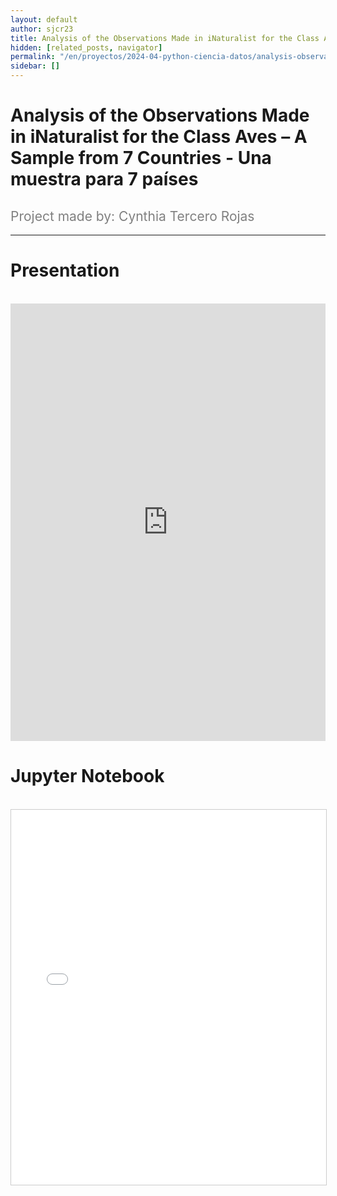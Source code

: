```yaml
---
layout: default
author: sjcr23
title: Analysis of the Observations Made in iNaturalist for the Class Aves – A Sample from 7 Countries
hidden: [related_posts, navigator]
permalink: "/en/proyectos/2024-04-python-ciencia-datos/analysis-observations-iNaturalist-class-aves.html"
sidebar: []
---
```


# Analysis of the Observations Made in iNaturalist for the Class Aves – A Sample from 7 Countries - Una muestra para 7 países
<h2 style="color: gray; font-weight: normal;">Project made by: Cynthia Tercero Rojas</h2>

---

# Presentation
<br>

<iframe width="100%" height="700" src="https://www.youtube.com/embed/IlBYLoIMneE" frameborder="0" allow="accelerometer; autoplay; clipboard-write; encrypted-media; gyroscope; picture-in-picture; web-share" referrerpolicy="strict-origin-when-cross-origin" allowfullscreen></iframe>

<br>

# Jupyter Notebook

<br>

<iframe 
    src="/assets/html/cynthia_tercero.html" 
    width="100%" 
    height="600" 
    style="border: 1px solid #ccc;"
></iframe>
